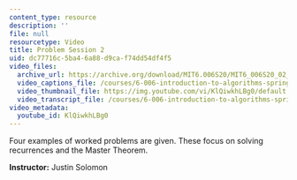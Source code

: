 ```yaml
---
content_type: resource
description: ''
file: null
resourcetype: Video
title: Problem Session 2
uid: dc77716c-5ba4-6a88-d9ca-f74dd54df4f5
video_files:
  archive_url: https://archive.org/download/MIT6.006S20/MIT6_006S20_02_14_Problem_Session_2_300k.mp4
  video_captions_file: /courses/6-006-introduction-to-algorithms-spring-2020/5fa8fe5d137053709fa55b2f27670e21_KlQiwkhLBg0.vtt
  video_thumbnail_file: https://img.youtube.com/vi/KlQiwkhLBg0/default.jpg
  video_transcript_file: /courses/6-006-introduction-to-algorithms-spring-2020/0d6680dcc57a241a6e7461dbc3fb1bd9_KlQiwkhLBg0.pdf
video_metadata:
  youtube_id: KlQiwkhLBg0
---
```


Four examples of worked problems are given. These focus on solving recurrences and the Master Theorem.

**Instructor:** Justin Solomon